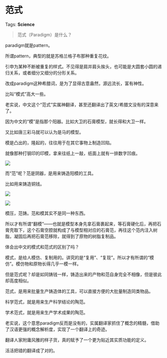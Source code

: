 # 范式

Tags: **Science**

> 范式（Paradigm）是什么？



paradigm就是pattern。

所谓pattern，典型的就是苏格兰格子布那种重复花纹。

引申为某种不断被重复的样式。不见得是肩并肩头挨头，也可能是大圆套小圆的递归关系，或者细分又细分的分形关系。

改成paradigm这种希腊词，是为了显得古意盎然，源远流长，富有神性。

比叫“模式”高大一些。

  


老实说，中文这个“范式”实属神翻译，甚至还翻译出了英文/希腊文没有的深意来了。

因为中文的“模”是指那个阳器。比如大卫的石膏模型，就长得和大卫一样。

又比如唐三彩马就可以认为是马的模型。

模是凸出的，隆起的，往往用于在其它事物上制造凹陷。

就像那种打钢印的印模，拿来往纸上一敲，纸面上就有一排数字凹痕。

  


![](https://pic1.zhimg.com/50/v2-3e22b0f90e0bc41cb788d6936de8027e_720w.jpg?source=1940ef5c)  


而“范”呢？范是阴器，是用来铸造阳模的工具。

比如用来铸造铜钱。

![](https://picx.zhimg.com/50/v2-8ba4401093ffc20a27bfa78f82578a11_720w.jpg?source=1940ef5c)  


![](https://picx.zhimg.com/50/v2-b9bd4c973e5531559bec73ec115356c0_720w.jpg?source=1940ef5c)  


模压，范铸。范和模其实不是同一种东西。

所以才有所谓“翻模”——也就是模型本身先拿石膏裹起来，等石膏硬化后，再把石膏壳取下，这个石膏空腔就构成了与模型相对应的石膏范，再往这个范内注入树脂，凝固后再把石膏范移除，就得到了原物的树脂复制品。

体会出中文的模式和范式的区别了吗？

模式，是给人模仿、复制用的。讲究的是“复用”、“复现”。所以才有所谓的“模仿”。模仿物和原物长得几乎一模一样。

但是范式呢？却是如同铸钱一样，铸造出来的产物和范自身完全不相像，但是彼此却高度相似。

范式，是用来批量生产铸造体的工具，可以直接方便的大批量制造同类物品。

科学范式，就是用来生产科学结论的陶范。

学术范式，就是用来生产学术成果的陶范。

老实说，这个意思paradigm反而是没有的，实属翻译家抓住了概念的精髓，借助了汉语更强的概念解析度，实现了一个翻译上的奇迹。

翻译人家附庸风雅的样子货，真的赋予了一个更为贴近其实质功能的定义。

活活把错的翻译成了对的。



